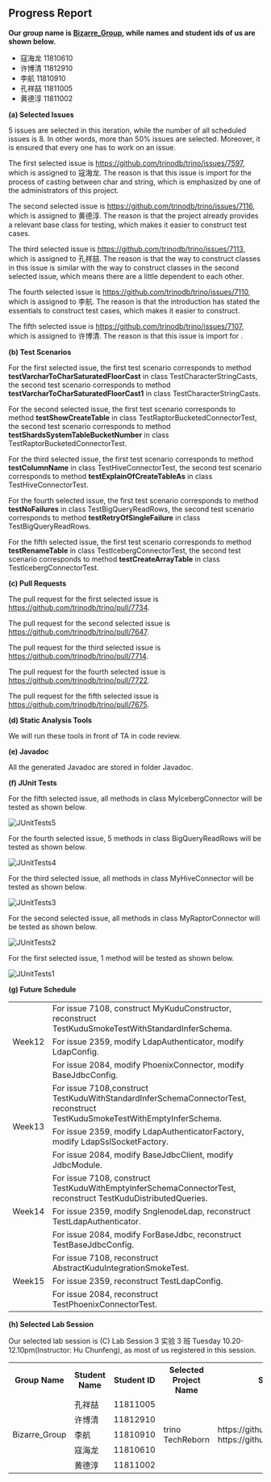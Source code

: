 ## Progress Report

**Our group name is [Bizarre_Group](https://github.com/orgs/cs304-spring2021/teams/bizarre_group), while names and student ids of us are shown below.**

- 寇海龙 11810610
- 许博清 11812910
- 李航     11810910
- 孔祥喆 11811005
- 黄德淳 11811002



**(a) Selected Issues**

5 issues are selected in this iteration, while the number of all scheduled issues is 8. In other words, more than 50% issues are selected. Moreover, it is ensured that every one has to work on an issue.

The first selected issue is https://github.com/trinodb/trino/issues/7597, which is assigned to 寇海龙. The reason is that this issue is import for the process of casting between char and string, which is emphasized by one of the administrators of this project.

The second selected issue is https://github.com/trinodb/trino/issues/7116, which is assigned to 黄德淳. The reason is that the project already provides a relevant base class for testing, which makes it easier to construct test cases.

The third selected issue is https://github.com/trinodb/trino/issues/7113, which is assigned to 孔祥喆. The reason is that the way to construct classes in this issue is similar with the way to construct classes in the second selected issue, which means there are a little dependent to each other.

The fourth selected issue is https://github.com/trinodb/trino/issues/7110, which is assigned to 李航. The reason is that the introduction has stated the essentials to construct test cases, which makes it easier to construct.

The fifth selected issue is https://github.com/trinodb/trino/issues/7107, which is assigned to 许博清. The reason is that this issue is import for .



**(b) Test Scenarios**

For the first selected issue, the first test scenario corresponds to method **testVarcharToCharSaturatedFloorCast** in class TestCharacterStringCasts, the second test scenario corresponds to method **testVarcharToCharSaturatedFloorCast1** in class TestCharacterStringCasts.

For the second selected issue, the first test scenario corresponds to method **testShowCreateTable** in class TestRaptorBucketedConnectorTest, the second test scenario corresponds to method **testShardsSystemTableBucketNumber** in class TestRaptorBucketedConnectorTest.

For the third selected issue, the first test scenario corresponds to method **testColumnName** in class TestHiveConnectorTest, the second test scenario corresponds to method **testExplainOfCreateTableAs** in class TestHiveConnectorTest.

For the fourth selected issue, the first test scenario corresponds to method **testNoFailures** in class TestBigQueryReadRows, the second test scenario corresponds to method **testRetryOfSingleFailure** in class TestBigQueryReadRows.

For the fifth selected issue, the first test scenario corresponds to method **testRenameTable** in class TestIcebergConnectorTest, the second test scenario corresponds to method **testCreateArrayTable** in class TestIcebergConnectorTest.




**(c) Pull Requests**

The pull request for the first selected issue is https://github.com/trinodb/trino/pull/7734.

The pull request for the second selected issue is https://github.com/trinodb/trino/pull/7647.

The pull request for the third selected issue is https://github.com/trinodb/trino/pull/7714.

The pull request for the fourth selected issue is https://github.com/trinodb/trino/pull/7722.

The pull request for the fifth selected issue is https://github.com/trinodb/trino/pull/7675.



**(d) Static Analysis Tools**

We will run these tools in front of TA in code review.



**(e) Javadoc**

All the generated Javadoc are stored in folder Javadoc.



**(f) JUnit Tests**

For the fifth selected issue, all methods in class MyIcebergConnector will be tested as shown below. 

![JUnitTests5](https://github.com/MirrorChu/Photos/blob/master/progress_report/JUnitTests5.png)

For the fourth selected issue, 5 methods in class BigQueryReadRows will be tested as shown below. 

![JUnitTests4](https://github.com/MirrorChu/Photos/blob/master/progress_report/JUnitTests4.png)

For the third selected issue, all methods in class MyHiveConnector will be tested as shown below. 

![JUnitTests3](https://github.com/MirrorChu/Photos/blob/master/progress_report/JUnitTests3.png)

For the second selected issue, all methods in class MyRaptorConnector will be tested as shown below. 

![JUnitTests2](https://github.com/MirrorChu/Photos/blob/master/progress_report/JUnitTests2.png)

For the first selected issue, 1 method will be tested as shown below.

![JUnitTests1](https://github.com/MirrorChu/Photos/blob/master/progress_report/JUnitTests1.png)



**(g) Future Schedule**

<table>
  <tr>
    <td rowspan="3">Week12</td>
    <td>For issue 7108, construct MyKuduConstructor, reconstruct TestKuduSmokeTestWithStandardInferSchema.</td>
  </tr>
  <tr>
    <td>For issue 2359, modify LdapAuthenticator, modify LdapConfig.</td>
  </tr>
  <tr>
    <td>For issue 2084, modify PhoenixConnector, modify BaseJdbcConfig.</td>
  </tr>
  <tr>
    <td rowspan="3">Week13</td>
    <td>For issue 7108,construct TestKuduWithStandardInferSchemaConnectorTest, reconstruct TestKuduSmokeTestWithEmptyInferSchema.</td>
  </tr>
  <tr>
    <td>For issue 2359, modify LdapAuthenticatorFactory, modify LdapSslSocketFactory.</td>
  </tr>
  <tr>
    <td>For issue 2084, modify BaseJdbcClient, modify JdbcModule.</td>
  </tr>
  <tr>
    <td rowspan="3">Week14</td>
    <td>For issue 7108, construct TestKuduWithEmptyInferSchemaConnectorTest, reconstruct TestKuduDistributedQueries.</td>
  </tr>
  <tr>
    <td>For issue 2359, modify SnglenodeLdap, reconstruct TestLdapAuthenticator.</td>
  </tr>
  <tr>
    <td>For issue 2084, modify ForBaseJdbc, reconstruct TestBaseJdbcConfig.</td>
  </tr>
  <tr>
    <td rowspan="3">Week15</td>
    <td>For issue 7108, reconstruct AbstractKuduIntegrationSmokeTest.</td>
  </tr>
  <tr>
    <td>For issue 2359, reconstruct TestLdapConfig.</td>
  </tr>
  <tr>
    <td>For issue 2084, reconstruct TestPhoenixConnectorTest.</td>
  </tr>
</table>


**(h) Selected Lab Session**

Our selected lab session is (C) Lab Session 3 实验 3 班 Tuesday 10.20-12.10pm(Instructor: Hu Chunfeng), as most of us registered in this session.

<table>
  <tr>
    <th>Group Name</th>
    <th>Student Name</th>
    <th>Student ID</th>
    <th>Selected Project Name</th>
    <th>Selected Project Repo</th>
    <th>Select TA (A-J)</th>
    <th>Select Slot (1-4)</th>
  </tr>
  <tr>
    <td rowspan="5">Bizarre_Group</td>
    <td>孔祥喆</td>
    <td>11811005</td>
    <td rowspan="5">trino TechReborn</td>
    <td rowspan="5">https://github.com/trinodb/trino https://github.com/TechReborn/TechReborn</td>
    <td rowspan="5">E</td>
    <td rowspan="5">slot4</td>
  </tr>
  <tr>
    <td>许博清</td>
    <td>11812910</td>
  </tr>
  <tr>
    <td>李航</td>
    <td>11810910</td>
  </tr>
  <tr>
    <td>寇海龙</td>
    <td>11810610</td>
  </tr>
  <tr>
    <td>黄德淳</td>
    <td>11811002</td>
  </tr>
</table>


